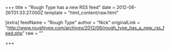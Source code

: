 
+++
title = "Rough Type has a new RSS feed"
date = 2012-06-26T01:33:27.000Z
template = "html_content/raw.html"

[extra]
feedName = "Rough Type"
author = "Nick"
originalLink = "http://www.roughtype.com/archives/2012/06/rough_type_has_a_new_rss_feed.php"
raw = ""

+++

